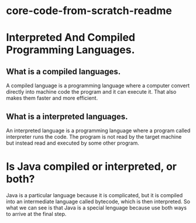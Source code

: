 # core-code-from-scratch-readme
# Interpreted And Compiled Programming Languages.
## What is a compiled languages.
A compiled language is a programming language where a computer convert directly into machine code  the program and it can execute it. That also makes them faster and more efficient.
## What is a interpreted languages.
An interpreted language is a programming language where a program called interpreter runs the code. The program is not read by the target machine but instead read and executed by some other program.
# Is Java compiled or interpreted, or both?
Java is a particular language because it is complicated, but it is compiled into an intermediate language called bytecode, which is then interpreted. So what we can see is that Java is a special lenguage because use both ways to arrive at the final step.

